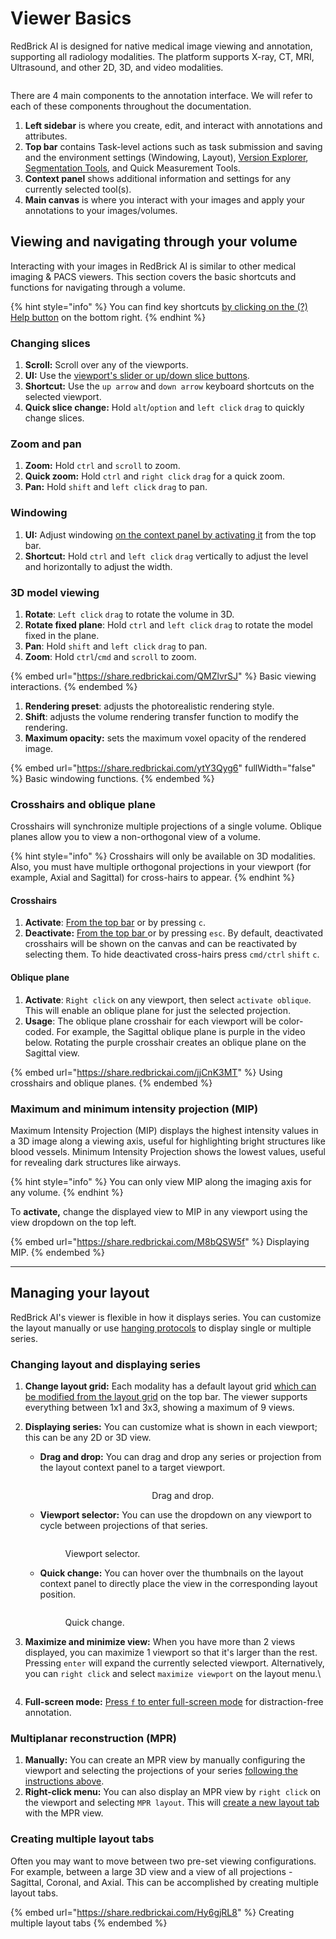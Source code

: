 # Viewer Basics

RedBrick AI is designed for native medical image viewing and annotation, supporting all radiology modalities. The platform supports X-ray, CT, MRI, Ultrasound, and other 2D, 3D, and video modalities.

<figure><img src="../../.gitbook/assets/RedBrick AI 2024-01-10 at 12.13.14@2x.png" alt=""><figcaption></figcaption></figure>

There are 4 main components to the annotation interface. We will refer to each of these components throughout the documentation.

1. **Left sidebar** is where you create, edit, and interact with annotations and attributes.
2. **Top bar** contains Task-level actions such as task submission and saving and the environment settings (Windowing, Layout), [Version Explorer](../creating-editing-and-deleting-annotations.md#annotation-version-explorer), [Segmentation Tools](../segmentation/#segmentation-and-other-tools), and Quick Measurement Tools.
3. **Context panel** shows additional information and settings for any currently selected tool(s).
4. **Main canvas** is where you interact with your images and apply your annotations to your images/volumes.

## Viewing and navigating through your volume

Interacting with your images in RedBrick AI is similar to other medical imaging & PACS viewers. This section covers the basic shortcuts and functions for navigating through a volume.

{% hint style="info" %}
You can find key shortcuts [by clicking on the (?) Help button](https://share.redbrickai.com/R7rLT17M) on the bottom right.
{% endhint %}

### Changing slices

1. **Scroll:** Scroll over any of the viewports.&#x20;
2. **UI:** Use the [viewport's slider or up/down slice buttons](https://share.redbrickai.com/CKSfZHCn).&#x20;
3. **Shortcut:** Use the `up arrow` and `down arrow` keyboard shortcuts on the selected viewport.&#x20;
4. **Quick slice change:** Hold `alt`/`option` and `left click` `drag` to quickly change slices.

### Zoom and pan

1. **Zoom:** Hold `ctrl` and `scroll` to zoom.&#x20;
2. **Quick zoom:** Hold `ctrl` and `right click` `drag` for a quick zoom.
3. **Pan:** Hold `shift` and `left click` `drag` to pan.&#x20;

### **Windowing**

1. **UI:** Adjust windowing [on the context panel by activating it](https://share.redbrickai.com/Rp5RcGGN) from the top bar.
2. **Shortcut:** Hold `ctrl` and `left click` `drag` vertically to adjust the level and horizontally to adjust the width.

### 3D model viewing

1. **Rotate**: `Left click` `drag` to rotate the volume in 3D.&#x20;
2. **Rotate fixed plane**: Hold `ctrl` and `left click` `drag` to rotate the model fixed in the plane.&#x20;
3. **Pan**: Hold `shift` and `left click` `drag` to pan.&#x20;
4. **Zoom**: Hold `ctrl`/`cmd` and `scroll` to zoom.&#x20;

{% embed url="https://share.redbrickai.com/QMZlvrSJ" %}
Basic viewing interactions.
{% endembed %}

1. **Rendering preset**: adjusts the photorealistic rendering style.&#x20;
2. **Shift**: adjusts the volume rendering transfer function to modify the rendering.&#x20;
3. **Maximum opacity:** sets the maximum voxel opacity of the rendered image.&#x20;

{% embed url="https://share.redbrickai.com/ytY3Qyg6" fullWidth="false" %}
Basic windowing functions.
{% endembed %}

### Crosshairs and oblique plane

Crosshairs will synchronize multiple projections of a single volume. Oblique planes allow you to view a non-orthogonal view of a volume.&#x20;

{% hint style="info" %}
Crosshairs will only be available on 3D modalities. Also, you must have multiple orthogonal projections in your viewport (for example, Axial and Sagittal) for cross-hairs to appear.&#x20;
{% endhint %}

#### Crosshairs

1. **Activate**: [From the top bar](https://share.redbrickai.com/2S9DVjnD) or by pressing `c`.&#x20;
2. **Deactivate:** [From the top bar ](https://share.redbrickai.com/2S9DVjnD)or by pressing `esc`. By default, deactivated crosshairs will be shown on the canvas and can be reactivated by selecting them. To hide deactivated cross-hairs press `cmd/ctrl` `shift` `c`.&#x20;

#### Oblique plane

1. **Activate**: `Right click` on any viewport, then select `activate oblique`. This will enable an oblique plane for just the selected projection.
2. **Usage**: The oblique plane crosshair for each viewport will be color-coded. For example, the Sagittal oblique plane is purple in the video below. Rotating the purple crosshair creates an oblique plane on the Sagittal view.&#x20;

{% embed url="https://share.redbrickai.com/jjCnK3MT" %}
Using crosshairs and oblique planes.
{% endembed %}

### Maximum and minimum intensity projection (MIP)

Maximum Intensity Projection (MIP) displays the highest intensity values in a 3D image along a viewing axis, useful for highlighting bright structures like blood vessels. Minimum Intensity Projection shows the lowest values, useful for revealing dark structures like airways.

{% hint style="info" %}
You can only view MIP along the imaging axis for any volume.&#x20;
{% endhint %}

To **activate,** change the displayed view to MIP in any viewport using the view dropdown on the top left.

{% embed url="https://share.redbrickai.com/M8bQSW5f" %}
Displaying MIP.
{% endembed %}

***

## Managing your layout

RedBrick AI's viewer is flexible in how it displays series. You can customize the layout manually or use [hanging protocols](custom-hanging-protocol.md) to display single or multiple series.&#x20;

### Changing layout and displaying series

1. **Change layout grid:** Each modality has a default layout grid [which can be modified from the layout grid](https://share.redbrickai.com/35RfQGH2) on the top bar. The viewer supports everything between 1x1 and 3x3, showing a maximum of 9 views.
2. **Displaying series:** You can customize what is shown in each viewport; this can be any 2D or 3D view.&#x20;
   *   **Drag and drop:** You can drag and drop any series or projection from the layout context panel to a target viewport.&#x20;

       <div align="center" data-full-width="true">

       <figure><img src="../../.gitbook/assets/RedBrick AI 2024-01-10 at 16.02.15.gif" alt=""><figcaption><p>Drag and drop.</p></figcaption></figure>

       </div>
   *   **Viewport selector:** You can use the dropdown on any viewport to cycle between projections of that series.

       <figure><img src="../../.gitbook/assets/RedBrick AI 2024-01-10 at 16.03.32.gif" alt=""><figcaption><p>Viewport selector.</p></figcaption></figure>
   *   **Quick change:** You can hover over the thumbnails on the layout context panel to directly place the view in the corresponding layout position.

       <figure><img src="../../.gitbook/assets/RedBrick AI 2024-01-10 at 16.07.27 (1).gif" alt=""><figcaption><p>Quick change.</p></figcaption></figure>
3.  **Maximize and minimize view:** When you have more than 2 views displayed, you can maximize 1 viewport so that it's larger than the rest. Pressing `enter` will expand the currently selected viewport. Alternatively, you can `right click` and select `maximize viewport` on the layout menu.\


    <figure><img src="../../.gitbook/assets/RedBrick AI 2024-01-10 at 16.12.09.gif" alt=""><figcaption></figcaption></figure>
4. **Full-screen mode:** [Press `f` to enter full-screen mode](https://share.redbrickai.com/Q28P1X0m) for distraction-free annotation.

### Multiplanar reconstruction (MPR)

1. **Manually:** You can create an MPR view by manually configuring the viewport and selecting the projections of your series [following the instructions above](./#changing-layout-and-displaying-series).
2. **Right-click menu:** You can also display an MPR view by `right click` on the viewport and selecting `MPR layout`. This will [create a new layout tab](./#creating-multiple-layout-tabs) with the MPR view.

### Creating multiple layout tabs

Often you may want to move between two pre-set viewing configurations. For example, between a large 3D view and a view of all projections - Sagittal, Coronal, and Axial. This can be accomplished by creating multiple layout tabs.&#x20;

{% embed url="https://share.redbrickai.com/Hy6gjRL8" %}
Creating multiple layout tabs
{% endembed %}
